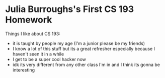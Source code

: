 # Julia Burroughs's First CS 193 Homework
Things I like about CS 193:
- it is taught by people my age (I'm a junior please be my friends)
- I know a lot of this stuff but its a great refresher especially because I haven't seen it in a while
- I get to be a super cool hacker now
- idk its very different from any other class I'm in and I think its gonna be interesting
